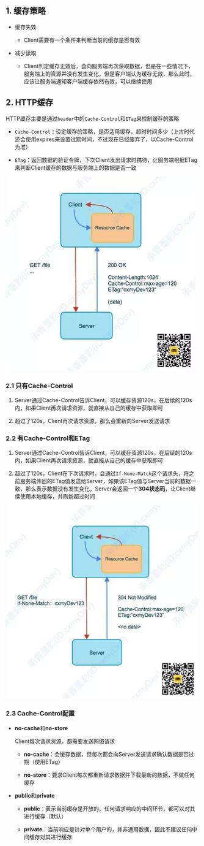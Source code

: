 ## 1. 缓存策略

* 缓存失效
  
  * Client需要有一个条件来判断当前的缓存是否有效

* 减少读取
  
  * Client判定缓存无效后，会向服务端再次获取数据，但是在一些情况下，服务端上的资源并没有发生变化，但是客户端认为缓存无效，那么此时，应该让服务端通知客户端缓存依然有效，可以继续使用

## 2. HTTP缓存

HTTP缓存主要是通过`header`中的`Cache-Control`和`ETag`来控制缓存的策略

* `Cache-Control`：设定缓存的策略，是否适用缓存，超时时间多少（上古时代还会使用expires来设置过期时间，不过现在已经废弃了，以Cache-Control为准）

* `ETag`：返回数据的验证令牌，下次Client发出请求时携待，让服务端根据ETag来判断Client缓存的数据与服务端上的数据是否一致

<img src="p/641.jpg" title="" alt="" data-align="center">

### 2.1 只有Cache-Control

1. Server通过Cache-Control告诉Client，可以缓存资源120s，在后续的120s内，如果Client再次请求资源，就直接从自己的缓存中获取即可

2. 超过了120s，Client再次请求资源，那么会重新向Server发送请求

### 2.2 有Cache-Control和ETag

1. Server通过Cache-Control告诉Client，可以缓存资源120s，在后续的120s内，如果Client再次请求资源，就直接从自己的缓存中获取即可

2. 超过了120s，Client在下次请求时，会通过`If-None-Match`这个请求头，将之前服务端传回的ETag值发送给Server，如果该ETag值与Server当前的数据一致，那么表示数据没有发生变化，Server会返回一个**304状态码**，让Client继续使用本地缓存，并刷新超过时间

<img src="p/642.jpg" title="" alt="" data-align="center">

### 2.3 Cache-Control配置

* **no-cache**和**no-store**
  
  Client每次请求资源，都需要发送网络请求
  
  * **no-cache**：会缓存数据，但每次都会向Server发送请求确认数据是否过期（使用ETag）
  
  * **no-store**：要求Client每次都重新请求数据并下载最新的数据，不做任何缓存

* **public**和**private**
  
  * **public**：表示当前缓存是开放的，任何请求响应的中间环节，都可以对其进行缓存（默认）
  
  * **private**：当前响应是针对单个用户的，并非通用数据，因此不建议任何中间缓存对其进行缓存
